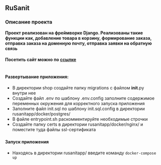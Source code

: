 ## RuSanit 
### Описание проекта

**Проект реализован на фреймворке Django. Реализованы такие функции как, 
добавление товара в корзину, формирование заказа, отправка заказа на доменную почту, 
отправка заявки на обратную связь**
#### Посетить сайт можно по [ссылке](https://rs-eco.ru/)
#
#### Развертывание приложения:
* В директории shop создайте папку migrations с файлом __init__.py внутри нее
* Создайте файл .env по шаблону .env.config заполните содержимое переменных 
окружения для корректного запуска приложения
* Заполните файл init.sql по шаблону init.sql.config в директории 
rusanitapp/docker/postgres/
* В файле entrypoint.sh раскомментируйте необходимые строчки
* Создайте папку certs в директории rusanitapp/docker/nginx/ и поместите туда
файлы ssl-сертификата

###

#### Запуск приложения
* Находясь в директории rusanitapp/ введите команду ```docker-compose up```